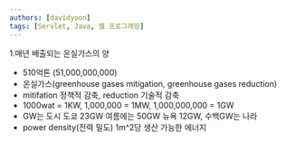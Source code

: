```yaml
---
authors: [davidyoon]
tags: [Servlet, Java, 웹 프로그래밍]
---
```


1.매년 배출되는 온실가스의 양

- 510억톤 (51,000,000,000)
- 온실가스(greenhouse gases mitigation, greenhouse gases reduction)
- mitifation 정책적 감축, reduction 기술적 감축
- 1000wat = 1KW, 1,000,000 = 1MW, 1,000,000,000 = 1GW
- GW는 도시 도쿄 23GW 여름에는 50GW 뉴욕 12GW, 수백GW는 나라
- power density(전력 밀도) 1m^2당 생산 가능한 에너지
